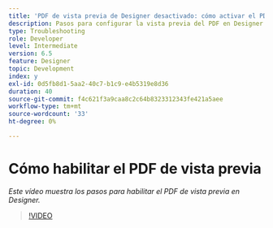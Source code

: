 ```yaml
---
title: 'PDF de vista previa de Designer desactivado: cómo activar el PDF de vista previa'
description: Pasos para configurar la vista previa del PDF en Designer
type: Troubleshooting
role: Developer
level: Intermediate
version: 6.5
feature: Designer
topic: Development
index: y
exl-id: 0d5fb8d1-5aa2-40c7-b1c9-e4b5319e8d36
duration: 40
source-git-commit: f4c621f3a9caa8c2c64b8323312343fe421a5aee
workflow-type: tm+mt
source-wordcount: '33'
ht-degree: 0%

---
```


# Cómo habilitar el PDF de vista previa

*Este vídeo muestra los pasos para habilitar el PDF de vista previa en Designer.*

>[!VIDEO](https://video.tv.adobe.com/v/335500?quality=12&learn=on)
